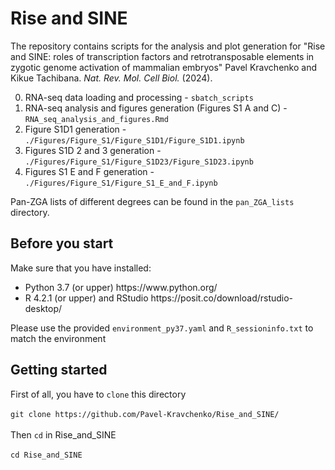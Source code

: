 # Rise and SINE

The repository contains scripts for the analysis and plot generation for
"Rise and SINE: roles of transcription factors and retrotransposable elements in zygotic genome activation of mammalian embryos" Pavel Kravchenko and Kikue Tachibana. _Nat. Rev. Mol. Cell Biol._ (2024).

0. RNA-seq data loading and processing - ```sbatch_scripts```
1. RNA-seq analysis and figures generation (Figures S1 A and C) - ```RNA_seq_analysis_and_figures.Rmd```
2. Figure S1D1 generation - ```./Figures/Figure_S1/Figure_S1D1/Figure_S1D1.ipynb```
3. Figures S1D 2 and 3 generation - ```./Figures/Figure_S1/Figure_S1D23/Figure_S1D23.ipynb```
4. Figures S1 E and F generation - ```./Figures/Figure_S1/Figure_S1_E_and_F.ipynb```

Pan-ZGA lists of different degrees can be found in the ```pan_ZGA_lists``` directory.

## Before you start

Make sure that you have installed:
<ul>
<li>Python 3.7 (or upper) https://www.python.org/
<li>R 4.2.1 (or upper) and RStudio https://posit.co/download/rstudio-desktop/
</ul>

Please use the provided ```environment_py37.yaml``` and ```R_sessioninfo.txt``` to match the environment

## Getting started

First of all, you have to ```clone``` this directory</br></br>
```git clone https://github.com/Pavel-Kravchenko/Rise_and_SINE/```</br></br>
Then ```cd``` in Rise_and_SINE </br></br>
```cd Rise_and_SINE```</br></br>
